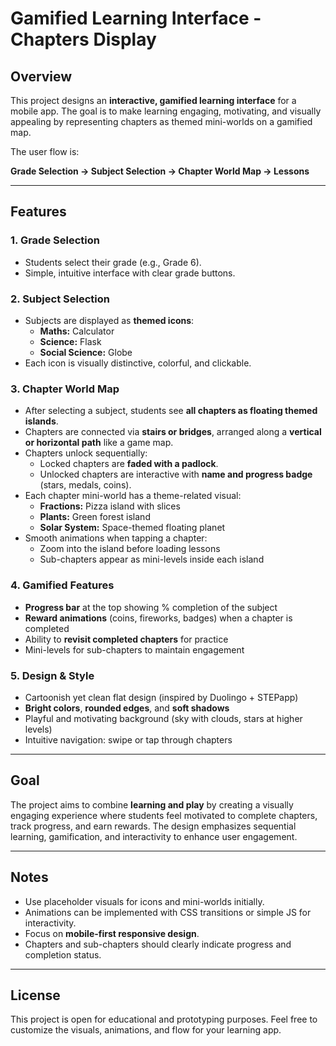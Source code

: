 # Gamified Learning Interface - Chapters Display

## Overview
This project designs an **interactive, gamified learning interface** for a mobile app. The goal is to make learning engaging, motivating, and visually appealing by representing chapters as themed mini-worlds on a gamified map.

The user flow is:

**Grade Selection → Subject Selection → Chapter World Map → Lessons**

---

## Features

### 1. Grade Selection
* Students select their grade (e.g., Grade 6).  
* Simple, intuitive interface with clear grade buttons.

### 2. Subject Selection
* Subjects are displayed as **themed icons**:
  - **Maths:** Calculator  
  - **Science:** Flask  
  - **Social Science:** Globe  
* Each icon is visually distinctive, colorful, and clickable.

### 3. Chapter World Map
* After selecting a subject, students see **all chapters as floating themed islands**.  
* Chapters are connected via **stairs or bridges**, arranged along a **vertical or horizontal path** like a game map.  
* Chapters unlock sequentially:
  - Locked chapters are **faded with a padlock**.  
  - Unlocked chapters are interactive with **name and progress badge** (stars, medals, coins).  
* Each chapter mini-world has a theme-related visual:
  - **Fractions:** Pizza island with slices  
  - **Plants:** Green forest island  
  - **Solar System:** Space-themed floating planet  
* Smooth animations when tapping a chapter:
  - Zoom into the island before loading lessons  
  - Sub-chapters appear as mini-levels inside each island

### 4. Gamified Features
* **Progress bar** at the top showing % completion of the subject  
* **Reward animations** (coins, fireworks, badges) when a chapter is completed  
* Ability to **revisit completed chapters** for practice  
* Mini-levels for sub-chapters to maintain engagement

### 5. Design & Style
* Cartoonish yet clean flat design (inspired by Duolingo + STEPapp)  
* **Bright colors**, **rounded edges**, and **soft shadows**  
* Playful and motivating background (sky with clouds, stars at higher levels)  
* Intuitive navigation: swipe or tap through chapters  

---

## Goal
The project aims to combine **learning and play** by creating a visually engaging experience where students feel motivated to complete chapters, track progress, and earn rewards. The design emphasizes sequential learning, gamification, and interactivity to enhance user engagement.

---

## Notes
* Use placeholder visuals for icons and mini-worlds initially.  
* Animations can be implemented with CSS transitions or simple JS for interactivity.  
* Focus on **mobile-first responsive design**.  
* Chapters and sub-chapters should clearly indicate progress and completion status.

---

## License
This project is open for educational and prototyping purposes. Feel free to customize the visuals, animations, and flow for your learning app.
